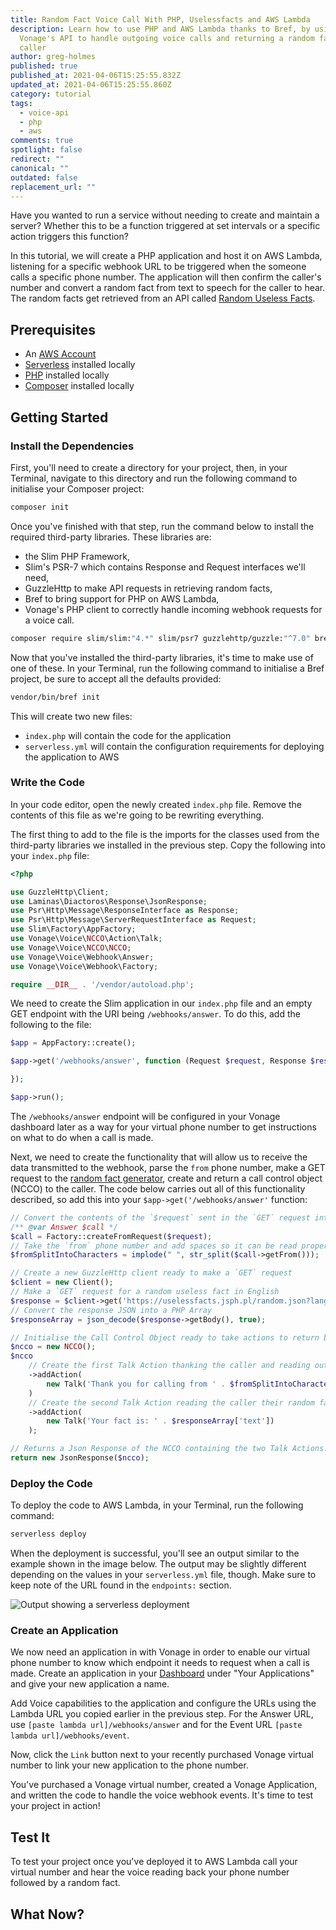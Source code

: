 ```yaml
---
title: Random Fact Voice Call With PHP, Uselessfacts and AWS Lambda
description: Learn how to use PHP and AWS Lambda thanks to Bref, by using
  Vonage's API to handle outgoing voice calls and returning a random fact to the
  caller
author: greg-holmes
published: true
published_at: 2021-04-06T15:25:55.832Z
updated_at: 2021-04-06T15:25:55.860Z
category: tutorial
tags:
  - voice-api
  - php
  - aws
comments: true
spotlight: false
redirect: ""
canonical: ""
outdated: false
replacement_url: ""
---
```

Have you wanted to run a service without needing to create and maintain a server? Whether this to be a function triggered at set intervals or a specific action triggers this function?

In this tutorial, we will create a PHP application and host it on AWS Lambda, listening for a specific webhook URL to be triggered when the someone calls a specific phone number. The application will then confirm the caller's number and convert a random fact from text to speech for the caller to hear. The random facts get retrieved from an API called [Random Useless Facts](uselessfacts.jsph.pl).

## Prerequisites

* An [AWS Account](https://aws.amazon.com/)
* [Serverless](https://www.serverless.com/framework/docs/getting-started/) installed locally
* [PHP](https://www.php.net/docs.php) installed locally
* [Composer](https://getcomposer.org/) installed locally

## Getting Started

### Install the Dependencies

First, you'll need to create a directory for your project, then, in your Terminal, navigate to this directory and run the following command to initialise your Composer project:

```bash
composer init
```

Once you've finished with that step, run the command below to install the required third-party libraries. These libraries are:

* the Slim PHP Framework, 
* Slim's PSR-7 which contains Response and Request interfaces we'll need, 
* GuzzleHttp to make API requests in retrieving random facts,
* Bref to bring support for PHP on AWS Lambda,
* Vonage's PHP client to correctly handle incoming webhook requests for a voice call.

```bash
composer require slim/slim:"4.*" slim/psr7 guzzlehttp/guzzle:"^7.0" bref/bref vonage/client
```

Now that you've installed the third-party libraries, it's time to make use of one of these. In your Terminal, run the following command to initialise a Bref project, be sure to accept all the defaults provided:

```bash
vendor/bin/bref init
```

This will create two new files:

* `index.php` will contain the code for the application
* `serverless.yml` will contain the configuration requirements for deploying the application to AWS

### Write the Code

In your code editor, open the newly created `index.php` file. Remove the contents of this file as we're going to be rewriting everything.

The first thing to add to the file is the imports for the classes used from the third-party libraries we installed in the previous step. Copy the following into your `index.php` file:

```php
<?php

use GuzzleHttp\Client;
use Laminas\Diactoros\Response\JsonResponse;
use Psr\Http\Message\ResponseInterface as Response;
use Psr\Http\Message\ServerRequestInterface as Request;
use Slim\Factory\AppFactory;
use Vonage\Voice\NCCO\Action\Talk;
use Vonage\Voice\NCCO\NCCO;
use Vonage\Voice\Webhook\Answer;
use Vonage\Voice\Webhook\Factory;

require __DIR__ . '/vendor/autoload.php';
```

We need to create the Slim application in our `index.php` file and an empty GET endpoint with the URI being `/webhooks/answer`. To do this, add the following to the file:

```php
$app = AppFactory::create();

$app->get('/webhooks/answer', function (Request $request, Response $response, array $args) {

});

$app->run();
```

The `/webhooks/answer` endpoint will be configured in your Vonage dashboard later as a way for your virtual phone number to get instructions on what to do when a call is made.

Next, we need to create the functionality that will allow us to receive the data transmitted to the webhook, parse the `from` phone number, make a GET request to the [random fact generator](https://uselessfacts.jsph.pl/random.json?language=en), create and return a call control object (NCCO) to the caller. The code below carries out all of this functionality described, so add this into your `$app->get('/webhooks/answer'` function:

```php
// Convert the contents of the `$request` sent in the `GET` request into a Voice Webhook Object.
/** @var Answer $call */
$call = Factory::createFromRequest($request);
// Take the `from` phone number and add spaces so it can be read properly in the voice call
$fromSplitIntoCharacters = implode(" ", str_split($call->getFrom()));

// Create a new GuzzleHttp client ready to make a `GET` request
$client = new Client();
// Make a `GET` request for a random useless fact in English
$response = $client->get('https://uselessfacts.jsph.pl/random.json?language=en');
// Convert the response JSON into a PHP Array
$responseArray = json_decode($response->getBody(), true);

// Initialise the Call Control Object ready to take actions to return back to the caller
$ncco = new NCCO();
$ncco
    // Create the first Talk Action thanking the caller and reading out their number back to them
    ->addAction(
        new Talk('Thank you for calling from ' . $fromSplitIntoCharacters)
    )
    // Create the second Talk Action reading the caller their random fact.
    ->addAction(
        new Talk('Your fact is: ' . $responseArray['text'])
    );

// Returns a Json Response of the NCCO containing the two Talk Actions.
return new JsonResponse($ncco);
```

### Deploy the Code

To deploy the code to AWS Lambda, in your Terminal, run the following command:

```bash
serverless deploy
```

When the deployment is successful, you'll see an output similar to the example shown in the image below. The output may be slightly different depending on the values in your `serverless.yml` file, though. Make sure to keep note of the URL found in the `endpoints:` section.

![Output showing a serverless deployment](/content/blog/random-fact-voice-call-with-php-uselessfacts-and-aws-lambda/serverless-deployment-success.png)

### Create an Application

We now need an application in with Vonage in order to enable our virtual phone number to know which endpoint it needs to request when a call is made. Create an application in your [Dashboard](https://dashboard.nexmo.com/) under "Your Applications" and give your new application a name.

Add Voice capabilities to the application and configure the URLs using the Lambda URL you copied earlier in the previous step. For the Answer URL, use `[paste lambda url]/webhooks/answer` and for the Event URL `[paste lambda url]/webhooks/event`.

Now, click the `Link` button next to your recently purchased Vonage virtual number to link your new application to the phone number.

You've purchased a Vonage virtual number, created a Vonage Application, and written the code to handle the voice webhook events. It's time to test your project in action!

## Test It

To test your project once you've deployed it to AWS Lambda call your virtual number and hear the voice reading back your phone number followed by a random fact.

## What Now?

